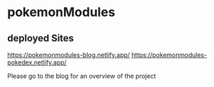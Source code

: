 # pokemonModules

## deployed Sites
https://pokemonmodules-blog.netlify.app/
https://pokemonmodules-pokedex.netlify.app/

Please go to the blog for an overview of the project
